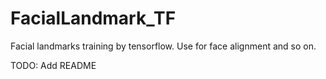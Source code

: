 # FacialLandmark_TF
Facial landmarks training by tensorflow. Use for face alignment and so on.

TODO: Add README
